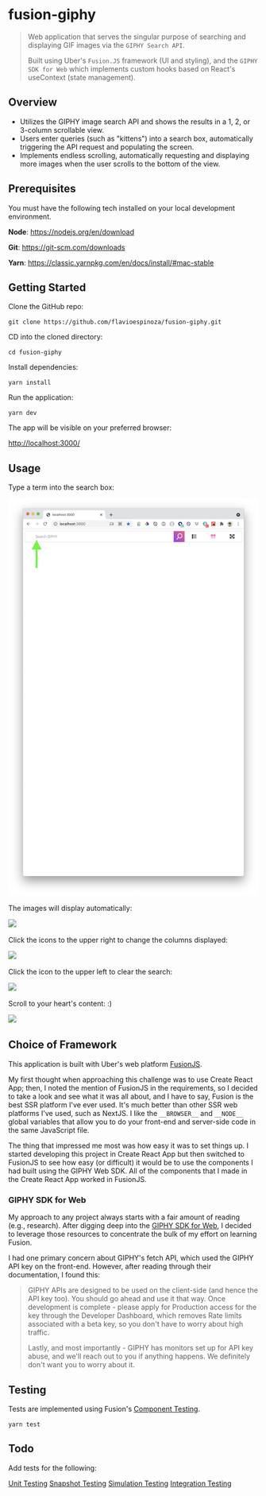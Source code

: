 # fusion-giphy

> Web application that serves the singular purpose of searching and displaying GIF images via the `GIPHY Search API`.
>
> Built using Uber's `Fusion.JS` framework (UI and styling), and the `GIPHY SDK for Web` which implements custom hooks based on React's useContext (state management).

## Overview

- Utilizes the GIPHY image search API and shows the results in a 1, 2, or 3-column scrollable view.
- Users enter queries (such as "kittens") into a search box, automatically triggering the API request and populating the screen.
- Implements endless scrolling, automatically requesting and displaying more images when the user scrolls to the bottom of the view.

## Prerequisites

You must have the following tech installed on your local development environment.

**Node**: <https://nodejs.org/en/download>

**Git**: <https://git-scm.com/downloads>

**Yarn**: <https://classic.yarnpkg.com/en/docs/install/#mac-stable>

## Getting Started

Clone the GitHub repo:

```shell
git clone https://github.com/flavioespinoza/fusion-giphy.git
```

CD into the cloned directory:

```shell
cd fusion-giphy
```

Install dependencies:

```shell
yarn install
```

Run the application:

```shell
yarn dev
```

The app will be visible on your preferred browser:

<http://localhost:3000/>

## Usage

Type a term into the search box:

<img src="docs/assets/img/1.png" />

The images will display automatically:

<img src="docs/assets/img/2.png" />

Click the icons to the upper right to change the columns displayed:

<img src="docs/assets/img/3.png" />

Click the icon to the upper left to clear the search:

<img src="docs/assets/img/4.png" />

Scroll to your heart's content: :)

<img src="docs/assets/img/5.png" />

## Choice of Framework

This application is built with Uber's web platform [FusionJS](https://fusionjs.com).

My first thought when approaching this challenge was to use Create React App; then, I noted the mention of FusionJS in the requirements, so I decided to take a look and see what it was all about, and I have to say, Fusion is the best SSR platform I've ever used. It's much better than other SSR web platforms I've used, such as NextJS. I like the `__BROWSER__` and `__NODE__` global variables that allow you to do your front-end and server-side code in the same JavaScript file.

The thing that impressed me most was how easy it was to set things up. I started developing this project in Create React App but then switched to FusionJS to see how easy (or difficult) it would be to use the components I had built using the GIPHY Web SDK. All of the components that I made in the Create React App worked in FusionJS.

### GIPHY SDK for Web

My approach to any project always starts with a fair amount of reading (e.g., research). After digging deep into the [GIPHY SDK for Web](https://developers.giphy.com/docs/sdk#web), I decided to leverage those resources to concentrate the bulk of my effort on learning Fusion.

I had one primary concern about GIPHY's fetch API, which used the GIPHY API key on the front-end. However, after reading through their documentation, I found this:

> GIPHY APIs are designed to be used on the client-side (and hence the API key too). You should go ahead and use it that way. Once development is complete - please apply for Production access for the key through the Developer Dashboard, which removes Rate limits associated with a beta key, so you don't have to worry about high traffic.
>
> Lastly, and most importantly - GIPHY has monitors set up for API key abuse, and we'll reach out to you if anything happens. We definitely don't want you to worry about it.

## Testing

Tests are implemented using Fusion's [Component Testing](https://fusionjs.com/docs/testing/component/).

```shell
yarn test
```

## Todo

Add tests for the following:

[Unit Testing](https://fusionjs.com/docs/testing/unit/)
[Snapshot Testing](https://fusionjs.com/docs/testing/snapshot/)
[Simulation Testing](https://fusionjs.com/docs/testing/simulation/)
[Integration Testing](https://fusionjs.com/docs/testing/integration/)